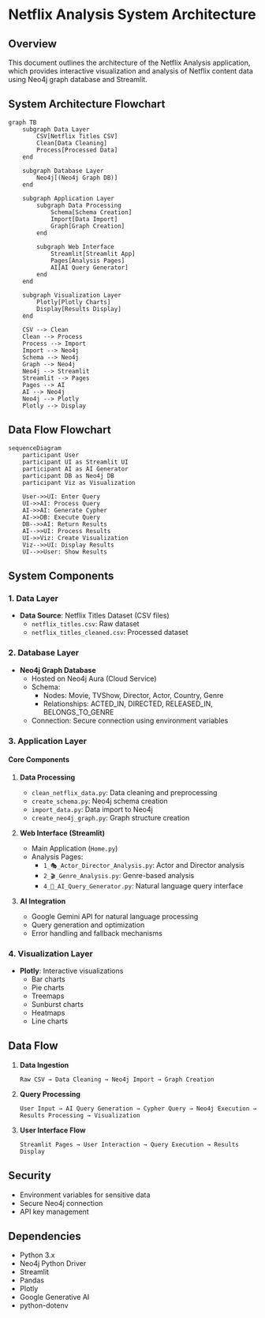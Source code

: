 # Netflix Analysis System Architecture

## Overview
This document outlines the architecture of the Netflix Analysis application, which provides interactive visualization and analysis of Netflix content data using Neo4j graph database and Streamlit.

## System Architecture Flowchart
```mermaid
graph TB
    subgraph Data Layer
        CSV[Netflix Titles CSV]
        Clean[Data Cleaning]
        Process[Processed Data]
    end

    subgraph Database Layer
        Neo4j[(Neo4j Graph DB)]
    end

    subgraph Application Layer
        subgraph Data Processing
            Schema[Schema Creation]
            Import[Data Import]
            Graph[Graph Creation]
        end

        subgraph Web Interface
            Streamlit[Streamlit App]
            Pages[Analysis Pages]
            AI[AI Query Generator]
        end
    end

    subgraph Visualization Layer
        Plotly[Plotly Charts]
        Display[Results Display]
    end

    CSV --> Clean
    Clean --> Process
    Process --> Import
    Import --> Neo4j
    Schema --> Neo4j
    Graph --> Neo4j
    Neo4j --> Streamlit
    Streamlit --> Pages
    Pages --> AI
    AI --> Neo4j
    Neo4j --> Plotly
    Plotly --> Display
```

## Data Flow Flowchart
```mermaid
sequenceDiagram
    participant User
    participant UI as Streamlit UI
    participant AI as AI Generator
    participant DB as Neo4j DB
    participant Viz as Visualization

    User->>UI: Enter Query
    UI->>AI: Process Query
    AI->>AI: Generate Cypher
    AI->>DB: Execute Query
    DB-->>AI: Return Results
    AI-->>UI: Process Results
    UI->>Viz: Create Visualization
    Viz-->>UI: Display Results
    UI-->>User: Show Results
```

## System Components

### 1. Data Layer
- **Data Source**: Netflix Titles Dataset (CSV files)
  - `netflix_titles.csv`: Raw dataset
  - `netflix_titles_cleaned.csv`: Processed dataset

### 2. Database Layer
- **Neo4j Graph Database**
  - Hosted on Neo4j Aura (Cloud Service)
  - Schema:
    - Nodes: Movie, TVShow, Director, Actor, Country, Genre
    - Relationships: ACTED_IN, DIRECTED, RELEASED_IN, BELONGS_TO_GENRE
  - Connection: Secure connection using environment variables

### 3. Application Layer
#### Core Components
1. **Data Processing**
   - `clean_netflix_data.py`: Data cleaning and preprocessing
   - `create_schema.py`: Neo4j schema creation
   - `import_data.py`: Data import to Neo4j
   - `create_neo4j_graph.py`: Graph structure creation

2. **Web Interface (Streamlit)**
   - Main Application (`Home.py`)
   - Analysis Pages:
     - `1_🎭_Actor_Director_Analysis.py`: Actor and Director analysis
     - `2_🎬_Genre_Analysis.py`: Genre-based analysis
     - `4_🤖_AI_Query_Generator.py`: Natural language query interface

3. **AI Integration**
   - Google Gemini API for natural language processing
   - Query generation and optimization
   - Error handling and fallback mechanisms

### 4. Visualization Layer
- **Plotly**: Interactive visualizations
  - Bar charts
  - Pie charts
  - Treemaps
  - Sunburst charts
  - Heatmaps
  - Line charts

## Data Flow

1. **Data Ingestion**
   ```
   Raw CSV → Data Cleaning → Neo4j Import → Graph Creation
   ```

2. **Query Processing**
   ```
   User Input → AI Query Generation → Cypher Query → Neo4j Execution → Results Processing → Visualization
   ```

3. **User Interface Flow**
   ```
   Streamlit Pages → User Interaction → Query Execution → Results Display
   ```

## Security
- Environment variables for sensitive data
- Secure Neo4j connection
- API key management

## Dependencies
- Python 3.x
- Neo4j Python Driver
- Streamlit
- Pandas
- Plotly
- Google Generative AI
- python-dotenv



